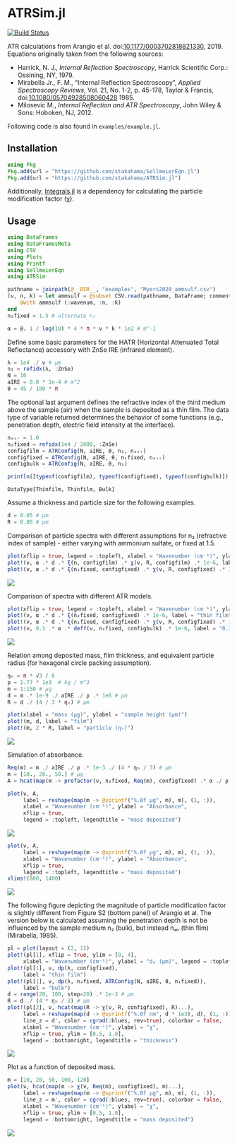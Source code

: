 # ATRSim.jl


[![Build
Status](https://github.com/stakahama/ATRSim.jl/actions/workflows/CI.yml/badge.svg?branch=main)](https://github.com/stakahama/ATRSim.jl/actions/workflows/CI.yml?query=branch%3Amain)

ATR calculations from Arangio et
al. doi:[10.1177/0003702818821330](https://doi.org/10.1177/0003702818821330),
2019. Equations originally taken from the following sources:

- Harrick, N. J., *Internal Reflection Spectroscopy*, Harrick Scientific
  Corp.: Ossining, NY, 1979.
- Mirabella Jr., F. M., “Internal Reflection Spectroscopy”, *Applied
  Spectroscopy Reviews*, Vol. 21, No. 1-2, p. 45-178, Taylor & Francis,
  doi:[10.1080/05704928508060428](https://doi.org/10.1080/05704928508060428)
  1985.
- Milosevic M., *Internal Reflection and ATR Spectroscopy*, John Wiley &
  Sons: Hoboken, NJ, 2012.

Following code is also found in `examples/example.jl`.

## Installation

``` julia
using Pkg
Pkg.add(url = "https://github.com/stakahama/SellmeierEqn.jl")
Pkg.add(url = "https://github.com/stakahama/ATRSim.jl")
```

Additionally, [Integrals.jl](https://github.com/SciML/Integrals.jl) is a
dependency for calculating the particle modification factor (χ).

## Usage

``` julia
using DataFrames
using DataFramesMeta
using CSV
using Plots
using Printf
using SellmeierEqn
using ATRSim
```

``` julia
pathname = joinpath(@__DIR__, "examples", "Myers2020_ammsulf.csv")
(ν, n, k) = let ammsulf = @subset CSV.read(pathname, DataFrame; comment="#") @. (650 <= :wavenum <= 4000)
    @with ammsulf (:wavenum, :n, :k)
end
n₂fixed = 1.5 # alternate n₂
```

``` julia
α = @. 1 / log(10) * 4 * π * ν * k * 1e2 # m^-1
```

Define some basic parameters for the HATR (Horizontal Attenuated Total
Reflectance) accessory with ZnSe IRE (infrared element).

``` julia
λ = 1e4 ./ ν # μm
n₁ = refidx(λ, :ZnSe)
N = 10
aIRE = 8.0 * 1e-4 # m^2
θ = 45 / 180 * π
```

The optional last argument defines the refractive index of the third
medium above the sample (air) when the sample is deposited as a thin
film. The data type of variable returned determines the behavior of some
functions (e.g., penetration depth, electric field intensity at the
interface).

``` julia
nₐᵢᵣ = 1.0
n₁fixed = refidx(1e4 / 2000, :ZnSe)
configfilm = ATRConfig(N, aIRE, θ, n₁, nₐᵢᵣ)
configfixed = ATRConfig(N, aIRE, θ, n₁fixed, nₐᵢᵣ)
configbulk = ATRConfig(N, aIRE, θ, n₁)
```

``` julia
println([typeof(configfilm), typeof(configfixed), typeof(configbulk)])
```

    DataType[Thinfilm, Thinfilm, Bulk]

Assume a thickness and particle size for the following examples.

``` julia
d = 0.05 # μm
R = 0.08 # μm
```

Comparison of particle spectra with different assumptions for n₂
(refractive index of sample) - either varying with ammonium sulfate, or
fixed at 1.5.

``` julia
plot(xflip = true, legend = :topleft, xlabel = "Wavenumber (cm⁻¹)", ylabel = "Absorbance")
plot!(ν, α .* d .* ξ(n, configfilm) .* χ(ν, R, configfilm) .* 1e-6, label = "varying n₂")
plot!(ν, α .* d .* ξ(n₂fixed, configfixed) .* χ(ν, R, configfixed) .* 1e-6, label = "fixed n₂")
```

![](README_files/figure-commonmark/cell-9-output-1.svg)

Comparison of spectra with different ATR models.

``` julia
plot(xflip = true, legend = :topleft, xlabel = "Wavenumber (cm⁻¹)", ylabel = "Absorbance")
plot!(ν, α .* d .* ξ(n₂fixed, configfixed) .* 1e-6, label = "thin film")
plot!(ν, α .* d .* ξ(n₂fixed, configfixed) .* χ(ν, R, configfixed) .* 1e-6, label = "particle")
plot!(ν, 0.1 .* α .* deff(ν, n₂fixed, configbulk) .* 1e-6, label = "0.1 × bulk")
```

![](README_files/figure-commonmark/cell-10-output-1.svg)

Relation among deposited mass, film thickness, and equivalent particle
radius (for hexagonal circle packing assumption).

``` julia
ηₕ = π * √3 / 6
ρ = 1.77 * 1e3  # kg / m^3
m = 1:150 # μg
d = m .* 1e-9 ./ aIRE ./ ρ .* 1e6 # μm
R = d ./ (4 / 3 * ηₕ) # μm
```

``` julia
plot(xlabel = "mass (μg)", ylabel = "sample height (μm)")
plot!(m, d, label = "film")
plot!(m, 2 * R, label = "particle (ηₕ)")
```

![](README_files/figure-commonmark/cell-12-output-1.svg)

Simulation of absorbance.

``` julia
Req(m) = m ./ aIRE ./ ρ .* 1e-3 ./ (4 * ηₕ / 3) # μm
m = [10., 20., 50.] # μg
A = hcat(map(m -> prefactor(ν, n₂fixed, Req(m), configfixed) .* α ./ ρ .* m .* 1e-9, m)...)
```

``` julia
plot(ν, A,
     label = reshape(map(m -> @sprintf("%.0f μg", m), m), (1, :)),
     xlabel = "Wavenumber (cm⁻¹)", ylabel = "Absorbance",
     xflip = true,
     legend = :topleft, legendtitle = "mass deposited")
```

![](README_files/figure-commonmark/cell-14-output-1.svg)

``` julia
plot(ν, A,
     label = reshape(map(m -> @sprintf("%.0f μg", m), m), (1, :)),
     xlabel = "Wavenumber (cm⁻¹)", ylabel = "Absorbance",
     xflip = true,
     legend = :topleft, legendtitle = "mass deposited")
xlims!(800, 1400)
```

![](README_files/figure-commonmark/cell-15-output-1.svg)

The following figure depicting the magnitude of particle modification
factor is slightly different from Figure S2 (bottom panel) of Arangio et
al. The version below is calculated assuming the penetration depth is
not be influenced by the sample medium n₂ (bulk), but instead nₐᵢᵣ (thin
flim) (Mirabella, 1985).

``` julia
pl = plot(layout = (2, 1))
plot!(pl[1], xflip = true, ylim = [0, 4],
     xlabel = "Wavenumber (cm⁻¹)", ylabel = "dₚ (μm)", legend = :topleft)
plot!(pl[1], ν, dp(λ, configfixed), 
     label = "thin film")
plot!(pl[1], ν, dp(λ, n₂fixed, ATRConfig(N, aIRE, θ, n₁fixed)), 
     label = "bulk")
d = range(20, 100, step=20) .* 1e-3 # μm
R = d ./ (4 * ηₕ / 3) # μm
plot!(pl[2], ν, hcat(map(R -> χ(ν, R, configfixed), R)...),
     label = reshape(map(d -> @sprintf("%.0f nm", d * 1e3), d), (1, :)), 
     line_z = d', color = cgrad(:blues, rev=true), colorbar = false,
     xlabel = "Wavenumber (cm⁻¹)", ylabel = "χ",
     xflip = true, ylim = [0.5, 1.0],
     legend = :bottomright, legendtitle = "thickness")
```

![](README_files/figure-commonmark/cell-16-output-1.svg)

Plot as a function of deposited mass.

``` julia
m = [10, 20, 50, 100, 120]
plot(ν, hcat(map(m -> χ(ν, Req(m), configfixed), m)...),
     label = reshape(map(m -> @sprintf("%.0f μg", m), m), (1, :)),
     line_z = m', color = cgrad(:blues, rev=true), colorbar = false,
     xlabel = "Wavenumber (cm⁻¹)", ylabel = "χ",
     xflip = true, ylim = [0.5, 1.0],
     legend = :bottomright, legendtitle = "mass deposited")
```

![](README_files/figure-commonmark/cell-17-output-1.svg)
